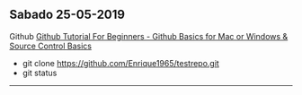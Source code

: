 ## Sabado 25-05-2019

  Github
  [Github Tutorial For Beginners - Github Basics for Mac or Windows & Source Control Basics][sa-1]

  * git clone https://github.com/Enrique1965/testrepo.git
  * git status

  [sa-1]: https://www.youtube.com/watch?v=0fKg7e37bQE
  ---
